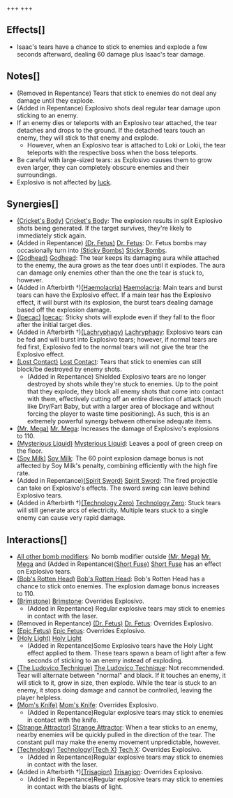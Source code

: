 +++
+++

Effects[]
---------


* Isaac's tears have a chance to stick to enemies and explode a few seconds afterward, dealing 60 damage plus Isaac's tear damage.


Notes[]
-------


* (Removed in Repentance) Tears that stick to enemies do not deal any damage until they explode.
* (Added in Repentance) Explosivo shots deal regular tear damage upon sticking to an enemy.
* If an enemy dies or teleports with an Explosivo tear attached, the tear detaches and drops to the ground. If the detached tears touch an enemy, they will stick to that enemy and explode.
	+ However, when an Explosivo tear is attached to Loki or Lokii, the tear teleports with the respective boss when the boss teleports.
* Be careful with large-sized tears: as Explosivo causes them to grow even larger, they can completely obscure enemies and their surroundings.
* Explosivo is not affected by [luck](/wiki/Luck "Luck").


Synergies[]
-----------


* [(Cricket's Body)](/wiki/Cricket%27s_Body "Cricket's Body") [Cricket's Body](/wiki/Cricket%27s_Body "Cricket's Body"): The explosion results in split Explosivo shots being generated. If the target survives, they're likely to immediately stick again.
* (Added in Repentance) [(Dr. Fetus)](/wiki/Dr._Fetus "Dr. Fetus") [Dr. Fetus](/wiki/Dr._Fetus "Dr. Fetus"): Dr. Fetus bombs may occasionally turn into [(Sticky Bombs)](/wiki/Sticky_Bombs "Sticky Bombs") [Sticky Bombs](/wiki/Sticky_Bombs "Sticky Bombs").
* [(Godhead)](/wiki/Godhead "Godhead") [Godhead](/wiki/Godhead "Godhead"): The tear keeps its damaging aura while attached to the enemy, the aura grows as the tear does until it explodes. The aura can damage only enemies other than the one the tear is stuck to, however.
* (Added in Afterbirth †)[(Haemolacria)](/wiki/Haemolacria "Haemolacria") [Haemolacria](/wiki/Haemolacria "Haemolacria"): Main tears and burst tears can have the Explosivo effect. If a main tear has the Explosivo effect, it will burst with its explosion, the burst tears dealing damage based off the explosion damage.
* [(Ipecac)](/wiki/Ipecac "Ipecac") [Ipecac](/wiki/Ipecac "Ipecac"): Sticky shots will explode even if they fall to the floor after the initial target dies.
* (Added in Afterbirth †)[(Lachryphagy)](/wiki/Lachryphagy "Lachryphagy") [Lachryphagy](/wiki/Lachryphagy "Lachryphagy"): Explosivo tears can be fed and will burst into Explosivo tears; however, if normal tears are fed first, Explosivo fed to the normal tears will not give the tear the Explosivo effect.
* [(Lost Contact)](/wiki/Lost_Contact "Lost Contact") [Lost Contact](/wiki/Lost_Contact "Lost Contact"): Tears that stick to enemies can still block/be destroyed by enemy shots.
	+ (Added in Repentance) Shielded Explosivo tears are no longer destroyed by shots while they're stuck to enemies. Up to the point that they explode, they block all enemy shots that come into contact with them, effectively cutting off an entire direction of attack (much like Dry/Fart Baby, but with a larger area of blockage and without forcing the player to waste time positioning). As such, this is an extremely powerful synergy between otherwise adequate items.
* [(Mr. Mega)](/wiki/Mr._Mega "Mr. Mega") [Mr. Mega](/wiki/Mr._Mega "Mr. Mega"): Increases the damage of Explosivo's explosions to 110.
* [(Mysterious Liquid)](/wiki/Mysterious_Liquid "Mysterious Liquid") [Mysterious Liquid](/wiki/Mysterious_Liquid "Mysterious Liquid"): Leaves a pool of green creep on the floor.
* [(Soy Milk)](/wiki/Soy_Milk "Soy Milk") [Soy Milk](/wiki/Soy_Milk "Soy Milk"): The 60 point explosion damage bonus is not affected by Soy Milk's penalty, combining efficiently with the high fire rate.
* (Added in Repentance)[(Spirit Sword)](/wiki/Spirit_Sword "Spirit Sword") [Spirit Sword](/wiki/Spirit_Sword "Spirit Sword"): The fired projectile can take on Explosivo's effects. The sword swing can leave behind Explosivo tears.
* (Added in Afterbirth †)[(Technology Zero)](/wiki/Technology_Zero "Technology Zero") [Technology Zero](/wiki/Technology_Zero "Technology Zero"): Stuck tears will still generate arcs of electricity. Multiple tears stuck to a single enemy can cause very rapid damage.


Interactions[]
--------------


* [All other bomb modifiers](/wiki/Category:Bomb_items "Category:Bomb items"): No bomb modifier outside [(Mr. Mega)](/wiki/Mr._Mega "Mr. Mega") [Mr. Mega](/wiki/Mr._Mega "Mr. Mega") and (Added in Repentance)[(Short Fuse)](/wiki/Short_Fuse "Short Fuse") [Short Fuse](/wiki/Short_Fuse "Short Fuse") has an effect on Explosivo tears.
* [(Bob's Rotten Head)](/wiki/Bob%27s_Rotten_Head "Bob's Rotten Head") [Bob's Rotten Head](/wiki/Bob%27s_Rotten_Head "Bob's Rotten Head"): Bob's Rotten Head has a chance to stick onto enemies. The explosion damage bonus increases to 110.
* [(Brimstone)](/wiki/Brimstone "Brimstone") [Brimstone](/wiki/Brimstone "Brimstone"): Overrides Explosivo.
	+ (Added in Repentance) Regular explosive tears may stick to enemies in contact with the laser.
* (Removed in Repentance) [(Dr. Fetus)](/wiki/Dr._Fetus "Dr. Fetus") [Dr. Fetus](/wiki/Dr._Fetus "Dr. Fetus"): Overrides Explosivo.
* [(Epic Fetus)](/wiki/Epic_Fetus "Epic Fetus") [Epic Fetus](/wiki/Epic_Fetus "Epic Fetus"): Overrides Explosivo.
* [(Holy Light)](/wiki/Holy_Light "Holy Light") [Holy Light](/wiki/Holy_Light "Holy Light")
	+ (Added in Repentance)Some Explosivo tears have the Holy Light effect applied to them. These tears spawn a beam of light after a few seconds of sticking to an enemy instead of exploding.
* [(The Ludovico Technique)](/wiki/The_Ludovico_Technique "The Ludovico Technique") [The Ludovico Technique](/wiki/The_Ludovico_Technique "The Ludovico Technique"): Not recommended. Tear will alternate between "normal" and black. If it touches an enemy, it will stick to it, grow in size, then explode. While the tear is stuck to an enemy, it stops doing damage and cannot be controlled, leaving the player helpless.
* [(Mom's Knife)](/wiki/Mom%27s_Knife "Mom's Knife") [Mom's Knife](/wiki/Mom%27s_Knife "Mom's Knife"): Overrides Explosivo.
	+ (Added in Repentance)Regular explosive tears may stick to enemies in contact with the knife.
* [(Strange Attractor)](/wiki/Strange_Attractor "Strange Attractor") [Strange Attractor](/wiki/Strange_Attractor "Strange Attractor"): When a tear sticks to an enemy, nearby enemies will be quickly pulled in the direction of the tear. The constant pull may make the enemy movement unpredictable, however.
* [(Technology)](/wiki/Technology "Technology") [Technology](/wiki/Technology "Technology")/[(Tech X)](/wiki/Tech_X "Tech X") [Tech X](/wiki/Tech_X "Tech X"): Overrides Explosivo.
	+ (Added in Repentance)Regular explosive tears may stick to enemies in contact with the laser.
* (Added in Afterbirth †)[(Trisagion)](/wiki/Trisagion "Trisagion") [Trisagion](/wiki/Trisagion "Trisagion"): Overrides Explosivo.
	+ (Added in Repentance)Regular explosive tears may stick to enemies in contact with the blasts of light.


